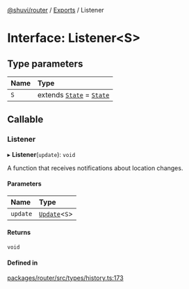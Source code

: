 [@shuvi/router](../README.md) / [Exports](../modules.md) / Listener

# Interface: Listener<S\>

## Type parameters

| Name | Type |
| :------ | :------ |
| `S` | extends [`State`](../modules.md#state) = [`State`](../modules.md#state) |

## Callable

### Listener

▸ **Listener**(`update`): `void`

A function that receives notifications about location changes.

#### Parameters

| Name | Type |
| :------ | :------ |
| `update` | [`Update`](Update.md)<`S`\> |

#### Returns

`void`

#### Defined in

[packages/router/src/types/history.ts:173](https://github.com/shuvijs/shuvi/blob/8776f169/packages/router/src/types/history.ts#L173)
